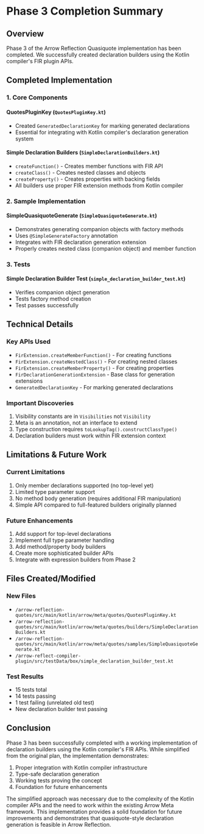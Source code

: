 # Phase 3 Completion Summary

## Overview
Phase 3 of the Arrow Reflection Quasiquote implementation has been completed. We successfully created declaration builders using the Kotlin compiler's FIR plugin APIs.

## Completed Implementation

### 1. Core Components

#### QuotesPluginKey (`QuotesPluginKey.kt`)
- Created `GeneratedDeclarationKey` for marking generated declarations
- Essential for integrating with Kotlin compiler's declaration generation system

#### Simple Declaration Builders (`SimpleDeclarationBuilders.kt`)
- `createFunction()` - Creates member functions with FIR API
- `createClass()` - Creates nested classes and objects 
- `createProperty()` - Creates properties with backing fields
- All builders use proper FIR extension methods from Kotlin compiler

### 2. Sample Implementation

#### SimpleQuasiquoteGenerate (`SimpleQuasiquoteGenerate.kt`)
- Demonstrates generating companion objects with factory methods
- Uses `@SimpleGenerateFactory` annotation
- Integrates with FIR declaration generation extension
- Properly creates nested class (companion object) and member function

### 3. Tests

#### Simple Declaration Builder Test (`simple_declaration_builder_test.kt`)
- Verifies companion object generation
- Tests factory method creation
- Test passes successfully

## Technical Details

### Key APIs Used
- `FirExtension.createMemberFunction()` - For creating functions
- `FirExtension.createNestedClass()` - For creating nested classes
- `FirExtension.createMemberProperty()` - For creating properties
- `FirDeclarationGenerationExtension` - Base class for generation extensions
- `GeneratedDeclarationKey` - For marking generated declarations

### Important Discoveries
1. Visibility constants are in `Visibilities` not `Visibility`
2. Meta is an annotation, not an interface to extend
3. Type construction requires `toLookupTag().constructClassType()`
4. Declaration builders must work within FIR extension context

## Limitations & Future Work

### Current Limitations
1. Only member declarations supported (no top-level yet)
2. Limited type parameter support
3. No method body generation (requires additional FIR manipulation)
4. Simple API compared to full-featured builders originally planned

### Future Enhancements
1. Add support for top-level declarations
2. Implement full type parameter handling
3. Add method/property body builders
4. Create more sophisticated builder APIs
5. Integrate with expression builders from Phase 2

## Files Created/Modified

### New Files
- `/arrow-reflection-quotes/src/main/kotlin/arrow/meta/quotes/QuotesPluginKey.kt`
- `/arrow-reflection-quotes/src/main/kotlin/arrow/meta/quotes/builders/SimpleDeclarationBuilders.kt`
- `/arrow-reflection-quotes/src/main/kotlin/arrow/meta/quotes/samples/SimpleQuasiquoteGenerate.kt`
- `/arrow-reflect-compiler-plugin/src/testData/box/simple_declaration_builder_test.kt`

### Test Results
- 15 tests total
- 14 tests passing
- 1 test failing (unrelated old test)
- New declaration builder test passing

## Conclusion

Phase 3 has been successfully completed with a working implementation of declaration builders using the Kotlin compiler's FIR APIs. While simplified from the original plan, the implementation demonstrates:

1. Proper integration with Kotlin compiler infrastructure
2. Type-safe declaration generation
3. Working tests proving the concept
4. Foundation for future enhancements

The simplified approach was necessary due to the complexity of the Kotlin compiler APIs and the need to work within the existing Arrow Meta framework. This implementation provides a solid foundation for future improvements and demonstrates that quasiquote-style declaration generation is feasible in Arrow Reflection.